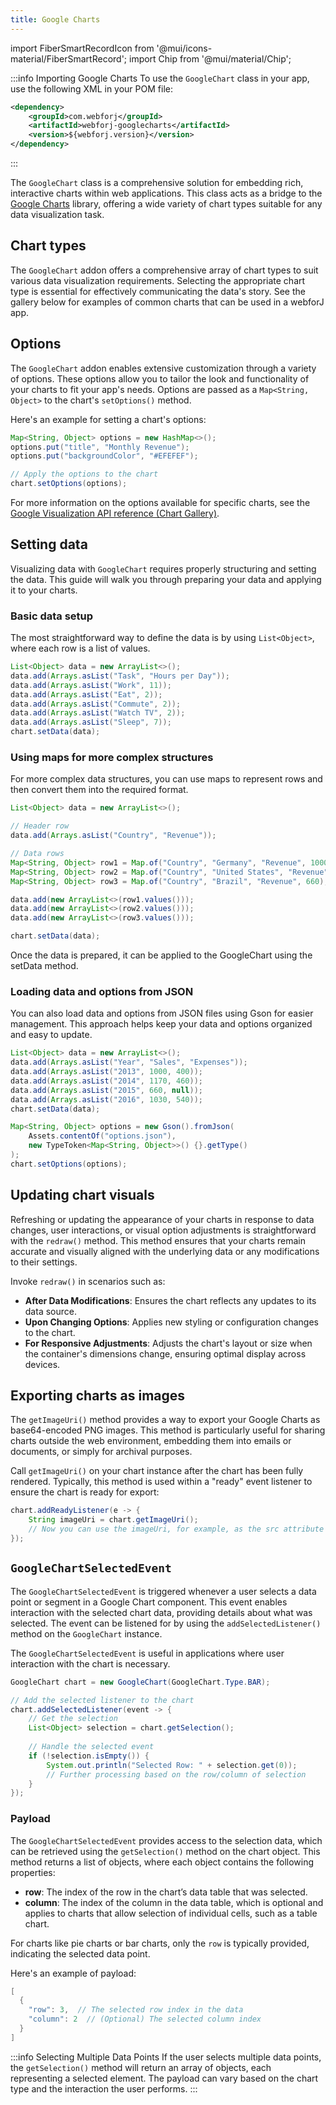 ```yaml
---
title: Google Charts
---
```


import FiberSmartRecordIcon from '@mui/icons-material/FiberSmartRecord';
import Chip from '@mui/material/Chip';

<DocChip chip='shadow' />

<!-- UPDATE THE NAME FOR THE CLIENT COMPONENT HERE (label="???") -->
<DocChip chip='name' label="google-chart" />

<JavadocLink type="googlecharts" location="com/webforj/component/googlecharts/GoogleChart" top='true'/>

<!-- Brief overview of the component and what it is/does -->

:::info Importing Google Charts
To use the `GoogleChart` class in your app, use the following XML in your POM file:

```xml
<dependency>
    <groupId>com.webforj</groupId>
    <artifactId>webforj-googlecharts</artifactId>
    <version>${webforj.version}</version>
</dependency>
```
:::

The `GoogleChart` class is a comprehensive solution for embedding rich, interactive charts within web applications. This class acts as a bridge to the [Google Charts](https://developers.google.com/chart) library, offering a wide variety of chart types suitable for any data visualization task.

<ComponentDemo 
path='https://demo.webforj.com/webapp/controlsamples/chart?' 
javaE='https://raw.githubusercontent.com/webforj/webforj-docs-samples/refs/heads/main/src/main/java/com/webforj/samples/views/googlecharts/ChartView.java'
cssURL='https://raw.githubusercontent.com/webforj/ControlSamples/main/src/main/resources/css/googlecharts/chart.css'
height='300px'
/>


## Chart types

The `GoogleChart` addon offers a comprehensive array of chart types to suit various data visualization requirements. Selecting the appropriate chart type is essential for effectively communicating the data's story. See the gallery below for examples of common charts that can be used in a webforJ app.

<ComponentDemo 
path='https://demo.webforj.com/webapp/controlsamples/chartgallery?' 
javaE='https://raw.githubusercontent.com/webforj/webforj-docs-samples/refs/heads/main/src/main/java/com/webforj/samples/views/googlecharts/ChartGalleryView.java'
cssURL='https://raw.githubusercontent.com/webforj/ControlSamples/main/src/main/resources/css/googlecharts/chartGallery.css'
height='600px'
/>

## Options

The `GoogleChart` addon enables extensive customization through a variety of options. These options allow you to tailor the look and functionality of your charts to fit your app's needs. Options are passed as a `Map<String, Object>` to the chart's `setOptions()` method. 

Here's an example for setting a chart's options:

```java
Map<String, Object> options = new HashMap<>();
options.put("title", "Monthly Revenue");
options.put("backgroundColor", "#EFEFEF");

// Apply the options to the chart
chart.setOptions(options);
```

For more information on the options available for specific charts, see the [Google Visualization API reference (Chart Gallery)](https://developers.google.com/chart/interactive/docs/gallery).

## Setting data

Visualizing data with `GoogleChart` requires properly structuring and setting the data. This guide will walk you through preparing your data and applying it to your charts.

### Basic data setup

The most straightforward way to define the data is by using `List<Object>`, where each row is a list of values.

```java
List<Object> data = new ArrayList<>();
data.add(Arrays.asList("Task", "Hours per Day"));
data.add(Arrays.asList("Work", 11));
data.add(Arrays.asList("Eat", 2));
data.add(Arrays.asList("Commute", 2));
data.add(Arrays.asList("Watch TV", 2));
data.add(Arrays.asList("Sleep", 7));
chart.setData(data);
```

### Using maps for more complex structures

For more complex data structures, you can use maps to represent rows and then convert them into the required format.

```java
List<Object> data = new ArrayList<>();

// Header row
data.add(Arrays.asList("Country", "Revenue"));

// Data rows
Map<String, Object> row1 = Map.of("Country", "Germany", "Revenue", 1000);
Map<String, Object> row2 = Map.of("Country", "United States", "Revenue", 1170);
Map<String, Object> row3 = Map.of("Country", "Brazil", "Revenue", 660);

data.add(new ArrayList<>(row1.values()));
data.add(new ArrayList<>(row2.values()));
data.add(new ArrayList<>(row3.values()));

chart.setData(data);
```

Once the data is prepared, it can be applied to the GoogleChart using the setData method.

<ComponentDemo 
path='https://demo.webforj.com/webapp/controlsamples/chartsettingdata?' 
javaE='https://raw.githubusercontent.com/webforj/webforj-docs-samples/refs/heads/main/src/main/java/com/webforj/samples/views/googlecharts/ChartSettingDataView.java'
height='300px'
/>

<!-- tabs={['ChartDemoSettingData.java']} -->

### Loading data and options from JSON

You can also load data and options from JSON files using Gson for easier management. This approach helps keep your data and options organized and easy to update.


```java
List<Object> data = new ArrayList<>();
data.add(Arrays.asList("Year", "Sales", "Expenses"));
data.add(Arrays.asList("2013", 1000, 400));
data.add(Arrays.asList("2014", 1170, 460));
data.add(Arrays.asList("2015", 660, null)); 
data.add(Arrays.asList("2016", 1030, 540));
chart.setData(data);

Map<String, Object> options = new Gson().fromJson(
    Assets.contentOf("options.json"),
    new TypeToken<Map<String, Object>>() {}.getType()
);
chart.setOptions(options);
```

## Updating chart visuals

Refreshing or updating the appearance of your charts in response to data changes, user interactions, or visual option adjustments is straightforward with the `redraw()` method. This method ensures that your charts remain accurate and visually aligned with the underlying data or any modifications to their settings.

Invoke `redraw()` in scenarios such as:

- **After Data Modifications**: Ensures the chart reflects any updates to its data source.
- **Upon Changing Options**: Applies new styling or configuration changes to the chart.
- **For Responsive Adjustments**: Adjusts the chart's layout or size when the container's dimensions change, ensuring optimal display across devices.

<ComponentDemo 
path='https://demo.webforj.com/webapp/controlsamples/chartredraw?' 
javaE='https://raw.githubusercontent.com/webforj/webforj-docs-samples/refs/heads/main/src/main/java/com/webforj/samples/views/googlecharts/ChartRedrawView.java'
cssURL='https://raw.githubusercontent.com/webforj/ControlSamples/main/src/main/resources/css/googlecharts/chartRedraw.css'
height='650px'
/>

<!-- tabs={['ChartDemoRedraw.java', 'redrawchart_styles.css']} -->

## Exporting charts as images

The `getImageUri()` method provides a way to export your Google Charts as base64-encoded PNG images. This method is particularly useful for sharing charts outside the web environment, embedding them into emails or documents, or simply for archival purposes.

Call `getImageUri()` on your chart instance after the chart has been fully rendered. Typically, this method is used within a "ready" event listener to ensure the chart is ready for export:

```java
chart.addReadyListener(e -> {
    String imageUri = chart.getImageUri();
    // Now you can use the imageUri, for example, as the src attribute of an img tag
});
```

## `GoogleChartSelectedEvent`

The `GoogleChartSelectedEvent` is triggered whenever a user selects a data point or segment in a Google Chart component. This event enables interaction with the selected chart data, providing details about what was selected. The event can be listened for by using the `addSelectedListener()` method on the `GoogleChart` instance.

The `GoogleChartSelectedEvent` is useful in applications where user interaction with the chart is necessary. 

```java
GoogleChart chart = new GoogleChart(GoogleChart.Type.BAR);

// Add the selected listener to the chart
chart.addSelectedListener(event -> {
    // Get the selection
    List<Object> selection = chart.getSelection();
    
    // Handle the selected event
    if (!selection.isEmpty()) {
        System.out.println("Selected Row: " + selection.get(0));
        // Further processing based on the row/column of selection
    }
});
```

### Payload
The `GoogleChartSelectedEvent` provides access to the selection data, which can be retrieved using the `getSelection()` method on the chart object. This method returns a list of objects, where each object contains the following properties:

- **row**: The index of the row in the chart’s data table that was selected.
- **column**: The index of the column in the data table, which is optional and applies to charts that allow selection of individual cells, such as a table chart.
  
For charts like pie charts or bar charts, only the `row` is typically provided, indicating the selected data point.

Here's an example of payload:
```java
[
  {
    "row": 3,  // The selected row index in the data
    "column": 2  // (Optional) The selected column index
  }
]
```

:::info Selecting Multiple Data Points
If the user selects multiple data points, the `getSelection()` method will return an array of objects, each representing a selected element. The payload can vary based on the chart type and the interaction the user performs.
:::

